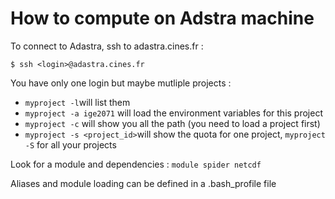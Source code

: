 # How to compute on Adstra machine

To connect to Adastra, ssh to adastra.cines.fr :

```$ ssh <login>@adastra.cines.fr```

You have only one login but maybe mutliple projects :

 - ```myproject -l```will list them
 - ```myproject -a ige2071``` will load the environment variables for this project
 - ```myproject -c``` will show you all the path (you need to load a project first)
 - ```myproject -s <project_id>```will show the quota for one project, ```myproject -S``` for all your projects

Look for a module and dependencies : ```module spider netcdf```

Aliases and module loading can be defined in a .bash_profile file



